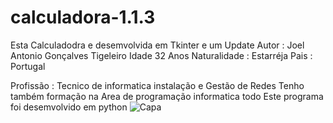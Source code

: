 # calculadora-1.1.3
Esta Calculadodra e desemvolvida em Tkinter e um Update
Autor : Joel Antonio Gonçalves Tigeleiro
Idade 32 Anos 
Naturalidade : Estarréja 
Pais : Portugal

Profissão : Tecnico de informatica instalação e Gestão de Redes Tenho também formação na Area de programação informatica
todo Este programa foi desemvolvido em python 
![Capa](https://github.com/joeldevportugal/calculadora-1.1.3/assets/135770029/cc7c8822-0e1e-4ace-bb95-b783380e0630)
